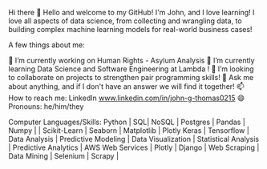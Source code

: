 Hi there 👋
Hello and welcome to my GitHub! I'm John, and I love learning! I love all aspects of data science, from collecting and wrangling data, to building complex machine learning models for real-world business cases!

A few things about me:

🔭 I’m currently working on Human Rights - Asylum Analysis 
🌱 I’m currently learning Data Science and Software Engineering at Lambda !
👯 I’m looking to collaborate on projects to strengthen pair programming skills!
💬 Ask me about anything, and if I don't have an answer we will find it together!
📫 How to reach me: LinkedIn www.linkedin.com/in/john-g-thomas0215
😄 Pronouns: he/him/they

Computer Languages/Skills: Python | SQL| NoSQL | Postgres | Pandas | Numpy | | Scikit-Learn | Seaborn | Matplotlib | Plotly Keras | Tensorflow | Data Analysis | Predictive Modeling | Data Visualization | Statistical Analysis | Predictive Analytics | AWS Web Services | Plotly | Django | Web Scraping | Data Mining | Selenium | Scrapy |
